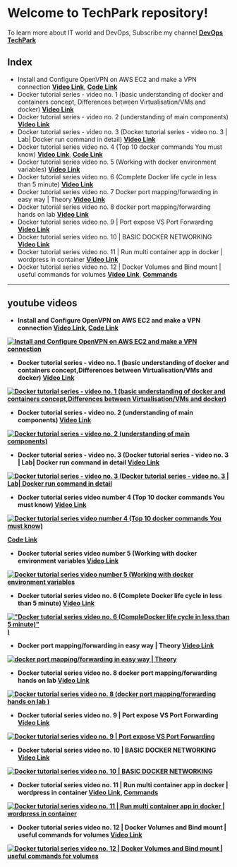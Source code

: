 # Welcome to TechPark repository!

To learn more about IT world and DevOps, Subscribe my channel [**DevOps TechPark**](https://www.youtube.com/channel/UClM-3NJDYp8GKMlQ0tgIjUg) 

 

## Index

- Install and Configure OpenVPN on AWS EC2 and make a VPN connection
 [**Video Link**](https://www.youtube.com/channel/UClM-3NJDYp8GKMlQ0tgIjUg),  [**Code Link**](https://github.com/techparkslab/techpark/blob/main/openvpn.md)
 - Docker tutorial series - video no. 1  (basic understanding of docker and containers concept,
Differences between Virtualisation/VMs and docker)
[**Video Link**](https://www.youtube.com/watch?v=43SuPYqk-eo)
- Docker tutorial series - video no. 2 (understanding of main components)
 [**Video Link**](https://www.youtube.com/watch?v=ON9by9zU6h0&t=7s)
- Docker tutorial series - video no. 3 (Docker tutorial series - video no. 3 | Lab| Docker run command in detail)
 [**Video Link**](https://www.youtube.com/watch?v=bKTyniZyHBI)
- Docker tutorial series video no. 4 (Top 10 docker commands You must know) 
 [**Video Link**](https://youtu.be/vSMd1uqc2RU),   [**Code Link**](https://github.com/techparkslab/techpark/blob/main/Docker_10_usefull_commands.md)
- Docker tutorial series video no. 5 (Working with docker environment variables) 
 [**Video Link**](https://www.youtube.com/watch?v=ioqHKXjPFMA)
- Docker tutorial series video no. 6 (Complete Docker life cycle in less than 5 minute)
 [**Video Link**](https://www.youtube.com/watch?v=Mr77-64dbo0)
- Docker tutorial series video no. 7 Docker port mapping/forwarding in easy way | Theory
[**Video Link**](https://www.youtube.com/watch?v=MGjUUvztFs0)
- Docker tutorial series video no. 8 docker port mapping/forwarding hands on lab
[**Video Link**](https://www.youtube.com/watch?v=LUS7R95Yr8w)
- Docker tutorial series video no. 9 | Port expose VS Port Forwarding
[**Video Link**](https://www.youtube.com/watch?v=aQCnko7tfwM)
- Docker tutorial series video no. 10 | BASIC DOCKER NETWORKING
[**Video Link**](https://www.youtube.com/watch?v=XUJu6wMfAuE)
- Docker tutorial series video no. 11 | Run multi container app in docker | wordpress in container
[**Video Link**](https://www.youtube.com/watch?v=UQW32oLLkXk) 
- Docker tutorial series video no. 12 | Docker Volumes and Bind mount  |  useful commands for volumes
[**Video Link**](https://www.youtube.com/watch?v=sDRwyOMqF04), [**Commands**](https://github.com/devops-techpark/DevOps-Techpark/blob/main/two-tier-wordpress-on-docker.md)







------------------------
##  youtube videos

- <b> Install and Configure OpenVPN on AWS EC2 and make a VPN connection
[**Video Link**](https://www.youtube.com/watch?v=-8qySFJ5z7o), [**Code Link**](https://github.com/techparkslab/techpark/blob/main/openvpn.md)

[![Install and Configure OpenVPN on AWS EC2 and make a VPN connection](https://img.youtube.com/vi/-8qySFJ5z7o/0.jpg)](https://www.youtube.com/watch?v=-8qySFJ5z7o&t=737s-Y "Install and Configure OpenVPN on AWS EC2 and make a VPN connection")





- <b> Docker tutorial series - video no. 1 (basic understanding of docker and containers concept,Differences between Virtualisation/VMs and docker)
[**Video Link**](https://www.youtube.com/watch?v=43SuPYqk-eo)

[![Docker tutorial series - video no. 1 (basic understanding of docker and containers concept,Differences between Virtualisation/VMs and docker)](https://img.youtube.com/vi/43SuPYqk-eo/0.jpg)](https://www.youtube.com/watch?v=43SuPYqk-eo-Y "Docker tutorial series - video no. 1 (basic understanding of docker and containers concept,Differences between Virtualisation/VMs and docker)")



- <b> Docker tutorial series - video no. 2 (understanding of main components)
[**Video Link**](https://www.youtube.com/watch?v=ON9by9zU6h0)

[![Docker tutorial series - video no. 2 (understanding of main components)](https://img.youtube.com/vi/ON9by9zU6h0/0.jpg)](https://www.youtube.com/watch?v=ON9by9zU6h0&t-Y "Docker tutorial series - video no. 2 (understanding of main components)")

- <b> Docker tutorial series - video no. 3 (Docker tutorial series - video no. 3 | Lab| Docker run command in detail
[**Video Link**](https://www.youtube.com/watch?v=bKTyniZyHBI)

[![Docker tutorial series - video no. 3 (Docker tutorial series - video no. 3 | Lab| Docker run command in detail](https://img.youtube.com/vi/bKTyniZyHBI/0.jpg)](https://www.youtube.com/watch?v=bKTyniZyHBI-Y "Docker tutorial series - video no. 3 (Docker tutorial series - video no. 3 | Lab| Docker run command in detail")



- <b> Docker tutorial series video number 4 (Top 10 docker commands You must know)
[**Video Link**](https://www.youtube.com/watch?v=vSMd1uqc2RU)

[![Docker tutorial series video number 4 (Top 10 docker commands You must know)](https://img.youtube.com/vi/vSMd1uqc2RU/0.jpg)](https://www.youtube.com/watch?v=vSMd1uqc2RU-Y "Docker tutorial series video number 4 (Top 10 docker commands You must know)")

[**Code Link**](https://github.com/techparkslab/techpark/blob/main/Docker_10_usefull_commands.md)

- <b> Docker tutorial series video number 5 (Working with docker environment variables
[**Video Link**](https://www.youtube.com/watch?v=ioqHKXjPFMA)

[![Docker tutorial series video number 5 (Working with docker environment variables](https://img.youtube.com/vi/ioqHKXjPFMA/0.jpg)](https://www.youtube.com/watch?v=ioqHKXjPFMA-Y "Docker tutorial series video number 5 (Working with docker environment variables")
 
 
- <b> Docker tutorial series video no. 6 (Complete Docker life cycle in less than 5 minute)
[**Video Link**](https://www.youtube.com/watch?v=Mr77-64dbo0)

[!["Docker tutorial series video no. 6 (CompleDocker life cycle in less than 5 minute)"](https://img.youtube.com/vi/Mr77-64dbo0/0.jpg))](https://www.youtube.com/watch?v=Mr77-64dbo0-Y "Docker tutorial series video no. 6 (CompleDocker life cycle in less than 5 minute)")
 
- <b> Docker port mapping/forwarding in easy way | Theory
[**Video Link**](https://www.youtube.com/watch?v=MGjUUvztFs0)

[![docker port mapping/forwarding in easy way | Theory](https://img.youtube.com/vi/MGjUUvztFs0/0.jpg)](https://www.youtube.com/watch?v=MGjUUvztFs0-Y "docker port mapping/forwarding in easy way - Theory")

- <b> Docker tutorial series video no. 8 docker port mapping/forwarding hands on lab
[**Video Link**](https://www.youtube.com/watch?v=LUS7R95Yr8w)

[![Docker tutorial series video no. 8 (docker port mapping/forwarding hands on lab )](https://img.youtube.com/vi/LUS7R95Yr8w/0.jpg)](https://www.youtube.com/watch?v=LUS7R95Yr8w-Y "Docker tutorial series video no. 8 docker port mapping/forwarding hands on lab ")

- <b> Docker tutorial series video no. 9 | Port expose VS Port Forwarding
[**Video Link**](https://www.youtube.com/watch?v=aQCnko7tfwM)

[![Docker tutorial series video no. 9 | Port expose VS Port Forwarding](https://img.youtube.com/vi/aQCnko7tfwM/0.jpg)](https://www.youtube.com/watch?v=aQCnko7tfwM-Y "Docker tutorial series video no. 9 | Port expose VS Port Forwarding")


- <b> Docker tutorial series video no. 10 | BASIC DOCKER NETWORKING
[**Video Link**](https://www.youtube.com/watch?v=XUJu6wMfAuE)

[![Docker tutorial series video no. 10 | BASIC DOCKER NETWORKING](https://img.youtube.com/vi/XUJu6wMfAuE/0.jpg)](https://www.youtube.com/watch?v=XUJu6wMfAuE-Y "Docker tutorial series video no. 10 | BASIC DOCKER NETWORKING")
 
 
- <b> Docker tutorial series video no. 11 | Run multi container app in docker | wordpress in container
[**Video Link**](https://www.youtube.com/watch?v=sDRwyOMqF04), [**Commands**](https://github.com/devops-techpark/DevOps-Techpark/blob/main/two-tier-wordpress-on-docker.md)

[![Docker tutorial series video no. 11 | Run multi container app in docker | wordpress in container](https://img.youtube.com/vi/sDRwyOMqF04/0.jpg)](https://www.youtube.com/watch?v=sDRwyOMqF04-Y "Docker tutorial series video no. 11 | Run multi container app in docker | wordpress in container")
 
 - <b> Docker tutorial series video no. 12 | Docker Volumes and Bind mount  |  useful commands for volumes
[**Video Link**](https://www.youtube.com/watch?v=UQW32oLLkXk)

[![Docker tutorial series video no. 12 | Docker Volumes and Bind mount  |  useful commands for volumes](https://img.youtube.com/vi/UQW32oLLkXk/0.jpg)](https://www.youtube.com/watch?v=UQW32oLLkXk-Y "Docker tutorial series video no. 12 | Docker Volumes and Bind mount  |  useful commands for volumes")

